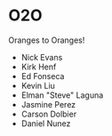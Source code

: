 O2O
===

Oranges to Oranges!

- Nick Evans
- Kirk Henf
- Ed Fonseca
- Kevin Liu
- Elman "Steve" Laguna
- Jasmine Perez
- Carson Dolbier
- Daniel Nunez
